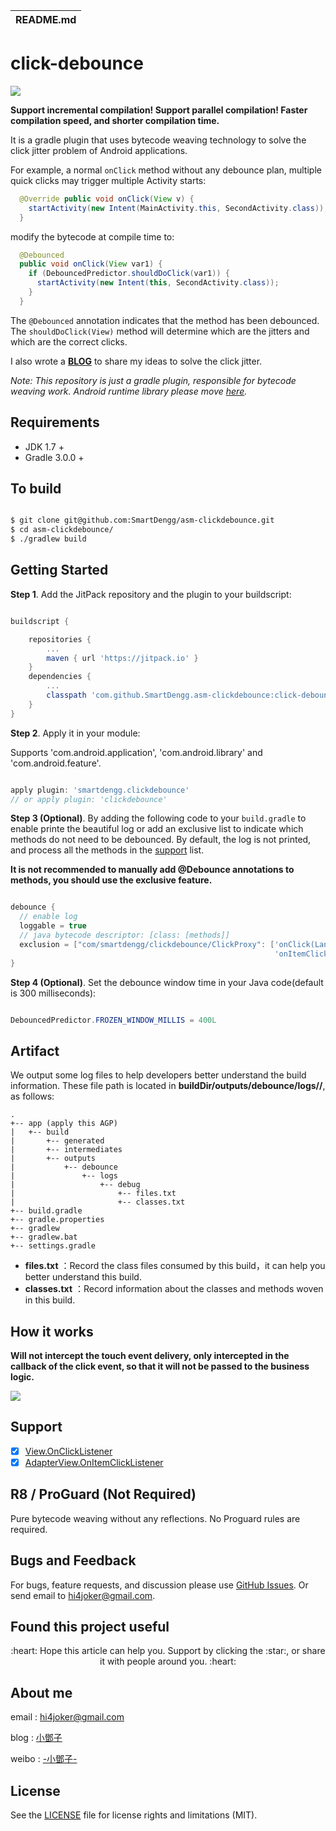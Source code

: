 | README.md |
|:---|

# click-debounce

[![](https://jitpack.io/v/SmartDengg/asm-clickdebounce.svg)](https://jitpack.io/#SmartDengg/asm-clickdebounce)

**Support incremental compilation! Support parallel compilation! Faster compilation speed, and shorter compilation time.**

It is a gradle plugin that uses bytecode weaving technology to solve the click jitter problem of Android applications.

For example, a normal `onClick` method without any debounce plan, multiple quick clicks may trigger multiple Activity starts:

```java
  @Override public void onClick(View v) {
    startActivity(new Intent(MainActivity.this, SecondActivity.class));
  }
```

modify the bytecode at compile time to:

```java
  @Debounced
  public void onClick(View var1) {
    if (DebouncedPredictor.shouldDoClick(var1)) {
      startActivity(new Intent(this, SecondActivity.class));
    }
  }
```

 The `@Debounced` annotation indicates that the method has been debounced. The `shouldDoClick(View)` method will determine which are the jitters and which are the correct clicks.

I also wrote a **[BLOG](https://www.jianshu.com/p/28751130c038)** to share my ideas to solve the click jitter.

*Note: This repository is just a gradle plugin, responsible for bytecode weaving work. Android runtime library please move [here](https://github.com/SmartDengg/asm-clickdebounce-runtime).*


## Requirements

- JDK 1.7 +
- Gradle 3.0.0 +

## To build

```bash

$ git clone git@github.com:SmartDengg/asm-clickdebounce.git
$ cd asm-clickdebounce/
$ ./gradlew build

```

## Getting Started

**Step 1**. Add the JitPack repository and the plugin to your buildscript:

```groovy

buildscript {

    repositories {
        ...
        maven { url 'https://jitpack.io' }
    }
    dependencies {
        ...
        classpath 'com.github.SmartDengg.asm-clickdebounce:click-debounce-gradle-plugin:1.2.0'
    }
}

```

**Step 2**. Apply it in your module:

Supports 'com.android.application', 'com.android.library' and 'com.android.feature'.

```groovy

apply plugin: 'smartdengg.clickdebounce'
// or apply plugin: 'clickdebounce'

```

**Step 3 (Optional)**. By adding the following code to your `build.gradle` to enable printe the beautiful log or add an exclusive list to indicate which methods do not need to be debounced. By default, the log is not printed, and process all the methods in the [support](#jump) list.

**It is not recommended to manually add @Debounce annotations to methods, you should use the exclusive feature.**

```groovy

debounce {
  // enable log
  loggable = true
  // java bytecode descriptor: [class: [methods]]
  exclusion = ["com/smartdengg/clickdebounce/ClickProxy": ['onClick(Landroid/view/View;)V',
                                                           'onItemClick(Landroid/widget/AdapterView;Landroid/view/View;IJ)V']]
}

```


**Step 4 (Optional)**. Set the debounce window time in your Java code(default is 300 milliseconds):

```java

DebouncedPredictor.FROZEN_WINDOW_MILLIS = 400L

```

## Artifact

We output some log files to help developers better understand the build information.
These file path is located in **buildDir/outputs/debounce/logs/<variant>/**, as follows:


```
.
+-- app (apply this AGP)
|   +-- build
|       +-- generated
|       +-- intermediates
|       +-- outputs
|           +-- debounce
|               +-- logs
|                   +-- debug
|                       +-- files.txt
|                       +-- classes.txt
+-- build.gradle
+-- gradle.properties
+-- gradlew
+-- gradlew.bat
+-- settings.gradle

```

- **files.txt** ：Record the class files consumed by this build，it can help you better understand this build.
- **classes.txt** ：Record information about the classes and methods woven in this build.


## How it works

**Will not intercept the touch event delivery, only intercepted in the callback of the click event, so that it will not be passed to the business logic.**

![](art/clickdebounce.png)

## <span id="jump">Support</span>

- [x] [View.OnClickListener](https://developer.android.com/reference/android/view/View.OnClickListener)
- [x] [AdapterView.OnItemClickListener](https://developer.android.com/reference/android/widget/AdapterView.OnItemClickListener)

## R8 / ProGuard (Not Required)

Pure bytecode weaving without any reflections. No Proguard rules are required.

## Bugs and Feedback

For bugs, feature requests, and discussion please use [GitHub Issues](https://github.com/SmartDengg/asm-clickdebounce/issues). Or send email to hi4joker@gmail.com.


## Found this project useful

<p align="center">:heart: Hope this article can help you. Support by clicking the :star:, or share it with people around you. :heart:  </p>


## About me

email : hi4joker@gmail.com

blog  : [小鄧子](https://www.jianshu.com/u/df40282480b4)

weibo : [-小鄧子-](https://weibo.com/5367097592/profile?topnav=1&wvr=6)


## License

See the [LICENSE](LICENSE) file for license rights and limitations (MIT).

